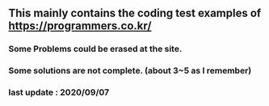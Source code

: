 ## This mainly contains the coding test examples of https://programmers.co.kr/

### Some Problems could be erased at the site.

### Some solutions are not complete. (about 3~5 as I remember)

### last update : 2020/09/07
